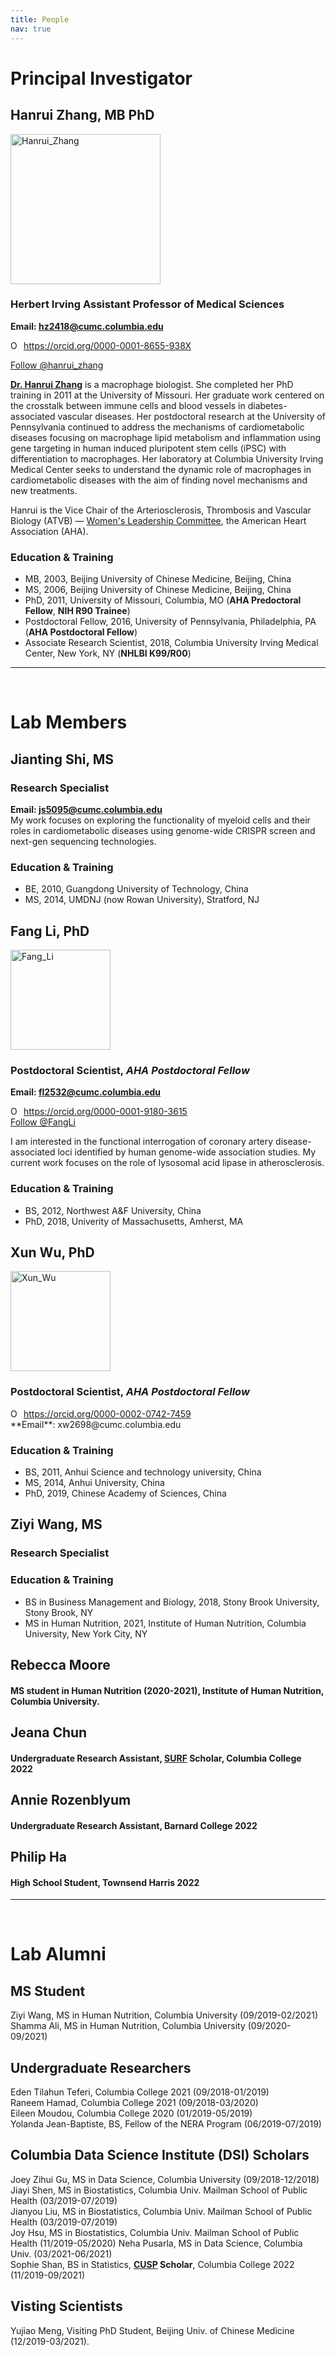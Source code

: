 ```yaml
---
title: People
nav: true
---
```


# **Principal Investigator**

## Hanrui Zhang, MB PhD
<div> 
  <img src="{{ '/images/Hanrui_Zhang_5_Large.png' | absolute_url }}" alt="Hanrui_Zhang" width="240">
</div>  

### Herbert Irving Assistant Professor of Medical Sciences
**Email: hz2418@cumc.columbia.edu**      
<div itemscope itemtype="https://schema.org/Person"><a itemprop="sameAs" content="https://orcid.org/0000-0001-8655-938X" href="https://orcid.org/0000-0001-8655-938X" target="orcid.widget" rel="me noopener noreferrer" style="vertical-align:top;"><img src="https://orcid.org/sites/default/files/images/orcid_16x16.png" style="width:1em;margin-right:.5em;" alt="ORCID iD icon">https://orcid.org/0000-0001-8655-938X</a></div>

<a href="https://twitter.com/hanrui_zhang?ref_src=twsrc%5Etfw" class="twitter-follow-button" data-show-count="false">Follow @hanrui_zhang</a><script async src="https://platform.twitter.com/widgets.js" charset="utf-8"></script>


**[Dr. Hanrui Zhang](https://www.columbiacardiology.org/profile/hanrui-zhang-phd)** is a macrophage biologist. She completed her PhD training in 2011 at the University of Missouri. Her graduate work centered on the crosstalk between immune cells and blood vessels in diabetes-associated vascular diseases. Her postdoctoral research at the University of Pennsylvania continued to address the mechanisms of cardiometabolic diseases focusing on macrophage lipid metabolism and inflammation using gene targeting in human induced pluripotent stem cells (iPSC) with differentiation to macrophages. Her laboratory at Columbia University Irving Medical Center seeks to understand the dynamic role of macrophages in cardiometabolic diseases with the aim of finding novel mechanisms and new treatments.     

Hanrui is the Vice Chair of the Arteriosclerosis, Thrombosis and Vascular Biology (ATVB) — [Women's Leadership Committee](https://professional.heart.org/en/partners/scientific-councils/atvb/womens-leadership-committee), the American Heart Association (AHA).    
   
### Education & Training
- MB, 2003, Beijing University of Chinese Medicine, Beijing, China
- MS, 2006, Beijing University of Chinese Medicine, Beijing, China
- PhD, 2011, University of Missouri, Columbia, MO (**AHA Predoctoral Fellow**, **NIH R90 Trainee**)   
- Postdoctoral Fellow, 2016, University of Pennsylvania, Philadelphia, PA (**AHA Postdoctoral Fellow**)   
- Associate Research Scientist, 2018, Columbia University Irving Medical Center, New York, NY (**NHLBI K99/R00**)


------
&nbsp;

# **Lab Members**

## Jianting Shi, MS 
### Research Specialist 
**Email: js5095@cumc.columbia.edu**        
My work focuses on exploring the functionality of myeloid cells and their roles in cardiometabolic diseases using genome-wide CRISPR screen and next-gen sequencing technologies.     

### Education & Training
- BE, 2010, Guangdong University of Technology, China
- MS, 2014, UMDNJ (now Rowan University), Stratford, NJ

## Fang Li, PhD
<div> 
  <img src="{{ '/images/Fang_Li.jpg' | absolute_url }}" alt="Fang_Li" width="160">
</div>
     
### Postdoctoral Scientist, **_AHA Postdoctoral Fellow_**   
**Email: fl2532@cumc.columbia.edu**      

<div itemscope itemtype="https://schema.org/Person"><a itemprop="sameAs" content="https://orcid.org/0000-0001-9180-3615" href="https://orcid.org/0000-0001-9180-3615" target="orcid.widget" rel="me noopener noreferrer" style="vertical-align:top;"><img src="https://orcid.org/sites/default/files/images/orcid_16x16.png" style="width:1em;margin-right:.5em;" alt="ORCID iD icon">https://orcid.org/0000-0001-9180-3615</a></div>   
<a href="https://twitter.com/FangLi47313348" class="twitter-follow-button" data-show-count="false">Follow @FangLi</a><script async src="https://platform.twitter.com/widgets.js" charset="utf-8"></script>

I am interested in the functional interrogation of coronary artery disease-associated loci identified by human genome-wide association studies. My current work focuses on the role of lysosomal acid lipase in atherosclerosis.     

### Education & Training
- BS, 2012, Northwest A&F University, China
- PhD, 2018, Univerity of Massachusetts, Amherst, MA

## Xun Wu, PhD
<div> 
  <img src="{{ '/images/Xun_Wu.jpg' | absolute_url }}" alt="Xun_Wu" width="160">
</div>

### Postdoctoral Scientist, **_AHA Postdoctoral Fellow_**          

<div itemscope itemtype="https://schema.org/Person"><a itemprop="sameAs" content="https://orcid.org/0000-0002-0742-7459" href="https://orcid.org/0000-0002-0742-7459 " target="orcid.widget" rel="me noopener noreferrer" style="vertical-align:top;"><img src="https://orcid.org/sites/default/files/images/orcid_16x16.png" style="width:1em;margin-right:.5em;" alt="ORCID iD icon">https://orcid.org/0000-0002-0742-7459 </a></div>
**Email**: xw2698@cumc.columbia.edu    

### Education & Training
- BS, 2011, Anhui Science and technology university, China         
- MS, 2014, Anhui University, China   
- PhD, 2019, Chinese Academy of Sciences, China    

## Ziyi Wang, MS
### Research Specialist
### Education & Training
- BS in Business Management and Biology, 2018, Stony Brook University, Stony Brook, NY         
- MS in Human Nutrition, 2021, Institute of Human Nutrition, Columbia University, New York City, NY     

## Rebecca Moore
#### MS student in Human Nutrition (2020-2021), Institute of Human Nutrition, Columbia University.

## Jeana Chun
#### Undergraduate Research Assistant, **[SURF](http://www.columbia.edu/cu/biology/ug/surf/) Scholar**, Columbia College 2022

## Annie Rozenblyum
#### Undergraduate Research Assistant, Barnard College 2022

## Philip Ha
#### High School Student, Townsend Harris 2022

------
&nbsp;

# **Lab Alumni**
## MS Student
Ziyi Wang, MS in Human Nutrition, Columbia University (09/2019-02/2021)
Shamma Ali, MS in Human Nutrition, Columbia University (09/2020-09/2021)

## Undergraduate Researchers
Eden Tilahun Teferi, Columbia College 2021 (09/2018-01/2019)     
Raneem Hamad, Columbia College 2021 (09/2018-03/2020)    
Eileen Moudou, Columbia College 2020 (01/2019-05/2019)         
Yolanda Jean-Baptiste, BS, Fellow of the NERA Program (06/2019-07/2019)

## Columbia Data Science Institute (DSI) Scholars
Joey Zihui Gu, MS in Data Science, Columbia University (09/2018-12/2018)     
Jiayi Shen, MS in Biostatistics, Columbia Univ. Mailman School of Public Health (03/2019-07/2019)     
Jianyou Liu, MS in Biostatistics, Columbia Univ. Mailman School of Public Health (03/2019-07/2019)     
Joy Hsu, MS in Biostatistics, Columbia Univ. Mailman School of Public Health (11/2019-05/2020)
Neha Pusarla, MS in Data Science, Columbia Univ. (03/2021-06/2021)      
Sophie Shan, BS in Statistics, **[CUSP](https://www.cc-seas.columbia.edu/scholars) Scholar**, Columbia College 2022 (11/2019-09/2021)

## Visting Scientists
Yujiao Meng, Visiting PhD Student, Beijing Univ. of Chinese Medicine (12/2019-03/2021).          






